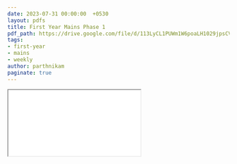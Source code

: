 ```yaml
---
date: 2023-07-31 00:00:00  +0530
layout: pdfs
title: First Year Mains Phase 1
pdf_path: https://drive.google.com/file/d/113LyCL1PUWm1W6poaLH1029jpsCV7_4H/preview?usp=sharing
tags: 
- first-year
- mains
- weekly
author: parthnikam
paginate: true
---
```


<iframe class="embed-pdf" src="{{ page.pdf_path }}#toolbar=0" seamless="seamless" scrolling="no" style="overflow:hidden"></iframe>
